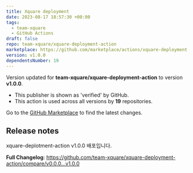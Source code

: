 ```yaml
---
title: Xquare deployment
date: 2023-08-17 18:57:30 +00:00
tags:
  - team-xquare
  - GitHub Actions
draft: false
repo: team-xquare/xquare-deployment-action
marketplace: https://github.com/marketplace/actions/xquare-deployment
version: v1.0.0
dependentsNumber: 19
---
```



Version updated for **team-xquare/xquare-deployment-action** to version **v1.0.0**.
- This publisher is shown as 'verified' by GitHub.
- This action is used across all versions by **19** repositories.

Go to the [GitHub Marketplace](https://github.com/marketplace/actions/xquare-deployment) to find the latest changes.

## Release notes

xquare-deplotment-action v1.0.0 배포입니다.

**Full Changelog**: https://github.com/team-xquare/xquare-deployment-action/compare/v0.0.0...v1.0.0

